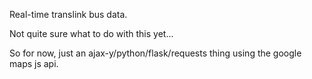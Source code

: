 Real-time translink bus data.

Not quite sure what to do with this yet...

So for now, just an ajax-y/python/flask/requests thing using the google maps js api.